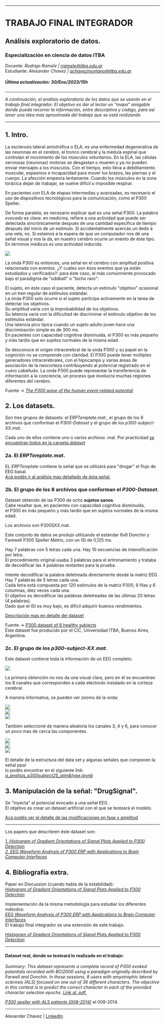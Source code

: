----------------------------------------- 
# TRABAJO FINAL INTEGRADOR
## Análisis exploratorio de datos.
### Especialización en ciencia de datos ITBA  

Docente: *Rodrigo Ramele | rramele@itba.edu.ar*  
Estudiante: *Alexander Chavez | achavezmontano@itba.edu.ar*   
  
##### *Última actualización: 30/Ene/2023/15h*  
----------------------------------------- 
*A continuación, el análisis exploratorio de los datos que se usarán en el trabajo final integrador.* 
*El objetivo es dar al lector un "mapa" amigable donde pueda recorrer la información, entre descriptiva y código, para así tener una idea mas aproximada del trabajo que se está realizando*    

----------------------------------------- 
## 1. Intro.
La esclerosis lateral amiotrófica o ELA, es una enfermedad degenerativa de las neuronas en el cerebro, el tronco cerebral y la médula espinal que controlan el movimiento de los músculos voluntarios. En la ELA, las células nerviosas (neuronas) motoras se desgastan o mueren y ya no pueden enviar mensajes a los músculos. Con el tiempo, esto lleva a debilitamiento muscular, espasmos e incapacidad para mover los brazos, las piernas y el cuerpo. La afección empeora lentamente. Cuando los músculos en la zona torácica dejan de trabajar, se vuelve difícil o imposible respirar.  
  
En pacientes con ELA de etapas intermedias y avanzadas, es necesario el uso de dispositivos tecnológicos para la comunicación, como el P300 Speller.  

De forma paralela, es necesario explicar qué es una señal P300. La palabra *evocado* es clave: en medicina, refiere a una actividad que puede ser detectada sincrónicamente después de una cantidad específica de tiempo después del inicio de un estímulo. Si accidentalmente acercás un dedo a una vela, no. Si estamos a la espera de que un computador nos dé una señal visual y nos la da, en nuestro cerebro ocurre un evento de éste tipo. En términos médicos *es una actividad inducida*.  
  
![](./a_images/ERPTemplate.jpg)
    
La onda P300 es entonces, una señal en el cerebro con amplitud positiva relacionada con eventos. ¿Y cuáles son ésos eventos que ya están estudiados y verificados?: para éste caso, el más comúnmente provocado bajo el paradigma de "oddball" o "bicho raro":  
  
El sujeto, en éste caso el paciente, detecta un estímulo "objetivo" ocasional en un tren regular de estímulos estándar.  
La onda P300 solo ocurre si el sujeto participa activamente en la tarea de detectar los objetivos.  
Su amplitud varía con la improbabilidad de los objetivos.  
Su latencia varía con la dificultad de discriminar el estímulo objetivo de los estímulos estándar.  
Una latencia pico típica cuando un sujeto adulto joven hace una discriminación simple es de 300 ms.  
En pacientes con capacidad cognitiva disminuida, el P300 es más pequeño y más tardío que en sujetos normales de la misma edad.  
  
Se desconoce el origen intracerebral de la onda P300 y su papel en la cognición no se comprende con claridad. El P300 puede tener múltiples generadores intracerebrales, con el hipocampo y varias áreas de asociación de la neocorteza contribuyendo al potencial registrado en el cuero cabelludo. La onda P300 puede representar la transferencia de información a la conciencia, un proceso que involucra muchas regiones diferentes del cerebro.  

Fuente -> [*The P300 wave of the human event-related potential*](https://pubmed.ncbi.nlm.nih.gov/1464675/)    
    
## 2. Los datasets.  
Son tres grupos de datasets: el *ERPTemplate.mat.*, el grupo de los 8 archivos que conforman el *P300-Dataset* y el grupo de los *p300-subject-XX.mat*.  
  
Cada uno de ellos contiene uno o varios archivos .mat. Por practicidad [se encuentran todos en la carpeta *dataset*](dataset/)  
  
### 2a. El *ERPTemplate.mat*.
EL *ERPTemplate* contiene la señal que se utilizará para "drogar" el flujo de EEG basal.  
[Acá podés ir al análisis mas detallado de ésta señal.](a_analisis_ERPTemplate.ipynb)  
  
  
### 2b. El grupo de los 8 archivos que conforman el *P300-Dataset*.  

Dataset obtenido de las P300 de ocho **sujetos sanos**.  
Cabe resaltar que, en pacientes con capacidad cognitiva disminuida,  
el P300 es más pequeño y más tardío que en sujetos normales de la misma edad.  

Los archivos son P300SXX.mat.  

Este conjunto de datos se produjo utilizando el estándar 6x6 Donchin y Farewell P300 Speller Matrix, con un ISI de 0,125 ms.  
  
Hay 7 palabras con 5 letras cada una. Hay 10 secuencias de intensificación por letra.  
El procedimiento original usaba 3 palabras para el entrenamiento y trataba de decodificar las 4 palabras restantes para la prueba. 

Intente decodificar la palabra deletreada directamente desde la matriz EEG.  
Hay 7 palabras de 5 letras cada una.  
Cada letra está compuesta por 120 estímulos de la matriz P300, 6 filas y 6 columnas, diez veces cada una.  
El objetivo es decodificar las palabras deletreadas de las últimas 20 letras (4 palabras).  
Dado que el ISI es muy bajo, es difícil adquirir buenos rendimientos.  

[Descripción mas en detalle del dataset](a_analisis_P300XX.ipynb) 

Fuente -> [P300 dataset of 8 healthy subjects](https://www.kaggle.com/datasets/rramele/p300samplingdataset?resource=download)  
Éste dataset fue producido por el CiC, Universidad ITBA, Buenos Aires, Argentina.  

### 2c. El grupo de los *p300-subject-XX.mat*.  
  
Este dataset contiene toda la información de un EEG completo.

![](./a_images/p300subject25[data][0][0][0].jpg)
  
La primera obtención no nos da una visual clara, pero en él se encuentran los 8 canales que corresponden a cada electrodo instalado en la corteza cerebral. 

A manera informativa, se pueden ver zooms de la onda:
  
![](./a_images/p300subject25[data][0][0][0]_zoom.jpg)  
![](./a_images/p300subject25[data][0][0][0]_zoom2.jpg)  
![](./a_images/p300subject25[data][0][0][0]_zoom3.jpg)

También seleccioné de manera aleatoria los canales 3, 4 y 6, para conocer un poco mas de cerca las componentes.  
  
![](./a_images/01p300subject25_Ch3.jpg)  
![](./a_images/01p300subject25_Ch4.jpg)  
![](./a_images/01p300subject25_Ch6.jpg)  
  
El detalle de la estructura del data set y algunas señales que componen la señal ppal  
lo podés encontrar en el siguiente link: [*a_analisis_p300subject25_stim&type.ipynb*](a_analisis_p300subject25_stim&type.ipynb)  
  
  
## 3. Manipulación de la señal: "DrugSignal".  
Se "inyecta" el potencial evocado a una señal EEG.  
El objetivo es crear un dataset artificial con el que se testeará el modelo.  
  
[Acá podés ver el detalle de las modificaciones en fase y amplitud](a_analisis_funcion_DrugSignal.ipynb)   
  
-----------------------------------------  
  
Los papers que describren éste dataset son:  
  
[*1. Histogram of Gradient Orientations of Signal Plots Applied to P300 Detection*](https://www.frontiersin.org/articles/10.3389/fncom.2019.00043/full)    
[*2. EEG Waveform Analysis of P300 ERP with Applications to Brain Computer Interfaces*](https://www.mdpi.com/2076-3425/8/11/199)  
  
    
## 4. Bibliografía extra.    
  
Paper en Discussion (cuando habla de la estabilidad):  
[*Histogram of Gradient Orientations of Signal Plots Applied to P300 Detection*](https://www.frontiersin.org/articles/10.3389/fncom.2019.00043/full)  
    
Implementación de la misma metodología para estudiar los diferentes métodos:  
[*EEG Waveform Analysis of P300 ERP with Applications to Brain Computer Interfaces*](https://www.mdpi.com/2076-3425/8/11/199)  
El trabajo final integrador es una extensión de este trabajo.  
  
[*Histogram of Gradient Orientations of Signal Plots Applied to P300 Detection*](https://www.frontiersin.org/articles/10.3389/fncom.2019.00043/full)    
    
  
----------------------------------------- 
  
#### Dataset real, donde se testeará lo realizado en el trabajo:
*Summary: This dataset represents a complete record of P300 evoked potentials recorded with BCI2000 using a paradigm originally described by Farwell and Donchin. In these sessions, 8 users with amyotrophic lateral sclerosis (ALS) focused on one out of 36 different characters. The objective in this contest is to predict the correct character in each of the provided character selection epochs.* [*Link al  .pdf.*](https://lampz.tugraz.at/~bci/database/008-2014/description.pdf)  
  
[*P300 speller with ALS patients (008-2014)*](http://bnci-horizon-2020.eu/database/data-sets) el 008-2014.  
  
----------------------------------------- 
    
Alexander Chavez | [LinkedIn](https://www.linkedin.com/in/alexchavez1980/)  